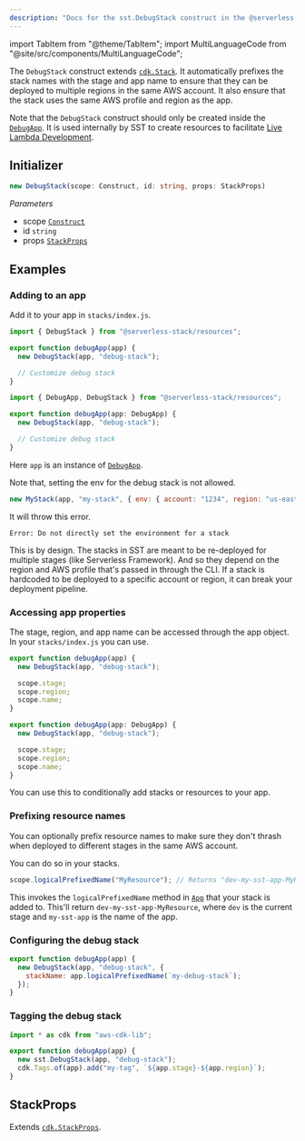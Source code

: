 ```yaml
---
description: "Docs for the sst.DebugStack construct in the @serverless-stack/resources package"
---
```


import TabItem from "@theme/TabItem";
import MultiLanguageCode from "@site/src/components/MultiLanguageCode";

The `DebugStack` construct extends [`cdk.Stack`](https://docs.aws.amazon.com/cdk/api/v2/docs/aws-cdk-lib.Stack.html). It automatically prefixes the stack names with the stage and app name to ensure that they can be deployed to multiple regions in the same AWS account. It also ensure that the stack uses the same AWS profile and region as the app.

Note that the `DebugStack` construct should only be created inside the [`DebugApp`](DebugApp). It is used internally by SST to create resources to facilitate [Live Lambda Development](../live-lambda-development).

## Initializer

```ts
new DebugStack(scope: Construct, id: string, props: StackProps)
```

_Parameters_

- scope [`Construct`](https://docs.aws.amazon.com/cdk/api/v2/docs/constructs.Construct.html)
- id `string`
- props [`StackProps`](#stackprops)

## Examples

### Adding to an app

Add it to your app in `stacks/index.js`.

<MultiLanguageCode>
<TabItem value="js">

```js
import { DebugStack } from "@serverless-stack/resources";

export function debugApp(app) {
  new DebugStack(app, "debug-stack");

  // Customize debug stack
}
```

</TabItem>
<TabItem value="ts">

```ts
import { DebugApp, DebugStack } from "@serverless-stack/resources";

export function debugApp(app: DebugApp) {
  new DebugStack(app, "debug-stack");

  // Customize debug stack
}
```

</TabItem>
</MultiLanguageCode>

Here `app` is an instance of [`DebugApp`](constructs/DebugApp.md).

Note that, setting the env for the debug stack is not allowed.

```js
new MyStack(app, "my-stack", { env: { account: "1234", region: "us-east-1" } });
```

It will throw this error.

```
Error: Do not directly set the environment for a stack
```

This is by design. The stacks in SST are meant to be re-deployed for multiple stages (like Serverless Framework). And so they depend on the region and AWS profile that's passed in through the CLI. If a stack is hardcoded to be deployed to a specific account or region, it can break your deployment pipeline.

### Accessing app properties

The stage, region, and app name can be accessed through the app object. In your `stacks/index.js` you can use.

<MultiLanguageCode>
<TabItem value="js">

```js
export function debugApp(app) {
  new DebugStack(app, "debug-stack");

  scope.stage;
  scope.region;
  scope.name;
}
```

</TabItem>
<TabItem value="ts">

```ts
export function debugApp(app: DebugApp) {
  new DebugStack(app, "debug-stack");

  scope.stage;
  scope.region;
  scope.name;
}
```

</TabItem>
</MultiLanguageCode>

You can use this to conditionally add stacks or resources to your app.

### Prefixing resource names

You can optionally prefix resource names to make sure they don't thrash when deployed to different stages in the same AWS account.

You can do so in your stacks.

```js
scope.logicalPrefixedName("MyResource"); // Returns "dev-my-sst-app-MyResource"
```

This invokes the `logicalPrefixedName` method in [`App`](constructs/App.md) that your stack is added to. This'll return `dev-my-sst-app-MyResource`, where `dev` is the current stage and `my-sst-app` is the name of the app.

### Configuring the debug stack

```js
export function debugApp(app) {
  new DebugStack(app, "debug-stack", {
    stackName: app.logicalPrefixedName(`my-debug-stack`);
  });
}
```

### Tagging the debug stack

```js
import * as cdk from "aws-cdk-lib";

export function debugApp(app) {
  new sst.DebugStack(app, "debug-stack");
  cdk.Tags.of(app).add("my-tag", `${app.stage}-${app.region}`);
}
```

## StackProps

Extends [`cdk.StackProps`](https://docs.aws.amazon.com/cdk/api/v2/docs/aws-cdk-lib.StackProps.html).
